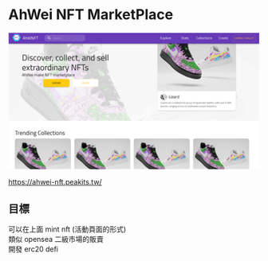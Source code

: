 # AhWei NFT MarketPlace

![alt text](public/images/nftmarketplace.png)

https://ahwei-nft.peakits.tw/

## 目標

可以在上面 mint nft (活動頁面的形式) <br>
類似 opensea 二級市場的販賣 <br>
開發 erc20 defi
